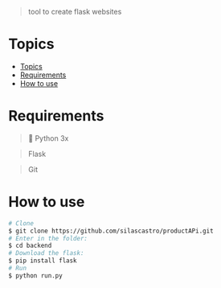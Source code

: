 > tool to create flask websites

# Topics

- [Topics](#topics)
- [Requirements](#requirements)
- [How to use](#how-to-use)

# Requirements

> :snake: Python 3x

> Flask

> Git

# How to use

```sh
# Clone
$ git clone https://github.com/silascastro/productAPi.git
# Enter in the folder:
$ cd backend
# Download the flask:
$ pip install flask
# Run
$ python run.py
```

